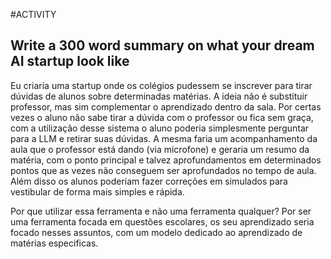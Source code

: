 #ACTIVITY

## Write a 300 word summary on what your dream AI startup look like

Eu criaria uma startup onde os colégios pudessem se inscrever para tirar dúvidas de alunos sobre determinadas matérias. A ideia não é substituir professor, mas sim complementar o aprendizado dentro da sala. Por certas vezes o aluno não sabe tirar a dúvida com o professor ou fica sem graça, com a utilização desse sistema o aluno poderia simplesmente perguntar para a LLM e retirar suas dúvidas. A mesma faria um acompanhamento da aula que o professor está dando (via microfone) e geraria um resumo da matéria, com o ponto principal e talvez aprofundamentos em determinados pontos que as vezes não conseguem ser aprofundados no tempo de aula. Além disso os alunos poderiam fazer correções em simulados para vestibular de forma mais simples e rápida.

Por que utilizar essa ferramenta e não uma ferramenta qualquer? Por ser uma ferramenta focada em questões escolares, os seu aprendizado seria focado nesses assuntos, com um modelo dedicado ao aprendizado de matérias especificas.